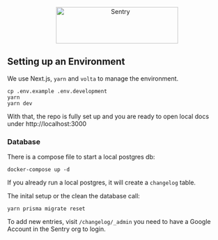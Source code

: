<p align="center">
  <a href="https://sentry.io/?utm_source=github&utm_medium=logo" target="_blank">
    <img src="https://sentry-brand.storage.googleapis.com/sentry-wordmark-dark-280x84.png" alt="Sentry" width="280" height="84">
  </a>
</p>

## Setting up an Environment

We use Next.js, `yarn` and `volta` to manage the environment.

```
cp .env.example .env.development
yarn
yarn dev
```

With that, the repo is fully set up and you are ready to open local docs under http://localhost:3000

### Database

There is a compose file to start a local postgres db:

```
docker-compose up -d
```

If you already run a local postgres, it will create a `changelog` table.

The inital setup or the clean the database call:

```
yarn prisma migrate reset
```

To add new entries, visit `/changelog/_admin` you need to have a Google Account in the Sentry org to login.
